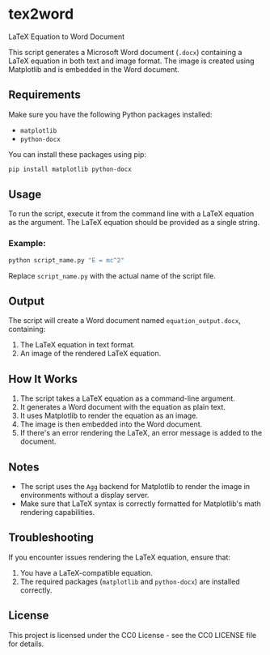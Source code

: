 # tex2word

LaTeX Equation to Word Document

This script generates a Microsoft Word document (`.docx`) containing a LaTeX equation in both text and image format. The image is created using Matplotlib and is embedded in the Word document.

## Requirements

Make sure you have the following Python packages installed:

- `matplotlib`
- `python-docx`

You can install these packages using pip:

```bash
pip install matplotlib python-docx
```

## Usage

To run the script, execute it from the command line with a LaTeX equation as the argument. The LaTeX equation should be provided as a single string.

### Example:

```bash
python script_name.py "E = mc^2"
```

Replace `script_name.py` with the actual name of the script file.

## Output

The script will create a Word document named `equation_output.docx`, containing:

1. The LaTeX equation in text format.
2. An image of the rendered LaTeX equation.

## How It Works

1. The script takes a LaTeX equation as a command-line argument.
2. It generates a Word document with the equation as plain text.
3. It uses Matplotlib to render the equation as an image.
4. The image is then embedded into the Word document.
5. If there's an error rendering the LaTeX, an error message is added to the document.

## Notes

- The script uses the `Agg` backend for Matplotlib to render the image in environments without a display server.
- Make sure that LaTeX syntax is correctly formatted for Matplotlib's math rendering capabilities.

## Troubleshooting

If you encounter issues rendering the LaTeX equation, ensure that:

1. You have a LaTeX-compatible equation.
2. The required packages (`matplotlib` and `python-docx`) are installed correctly.

## License

This project is licensed under the CC0 License - see the CC0 LICENSE file for details.

